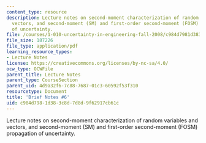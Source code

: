 ```yaml
---
content_type: resource
description: Lecture notes on second-moment characterization of random variables and
  vectors, and second-moment (SM) and first-order second-moment (FOSM) propagation
  of uncertainty.
file: /courses/1-010-uncertainty-in-engineering-fall-2008/c984d7981d383c8d7d8d9f62917cb61c_notes_06.pdf
file_size: 187226
file_type: application/pdf
learning_resource_types:
- Lecture Notes
license: https://creativecommons.org/licenses/by-nc-sa/4.0/
ocw_type: OCWFile
parent_title: Lecture Notes
parent_type: CourseSection
parent_uid: 4d9a32f6-7c88-7687-01c3-60592f53f310
resourcetype: Document
title: 'Brief Notes #6'
uid: c984d798-1d38-3c8d-7d8d-9f62917cb61c
---
```

Lecture notes on second-moment characterization of random variables and vectors, and second-moment (SM) and first-order second-moment (FOSM) propagation of uncertainty.